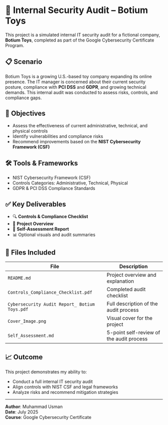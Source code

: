# 🔐 Internal Security Audit – Botium Toys

This project is a simulated internal IT security audit for a fictional company, **Botium Toys**, completed as part of the Google Cybersecurity Certificate Program.

## 📋 Scenario

Botium Toys is a growing U.S.-based toy company expanding its online presence. The IT manager is concerned about their current security posture, compliance with **PCI DSS** and **GDPR**, and growing technical demands. This internal audit was conducted to assess risks, controls, and compliance gaps.

## 🎯 Objectives

- Assess the effectiveness of current administrative, technical, and physical controls
- Identify vulnerabilities and compliance risks
- Recommend improvements based on the **NIST Cybersecurity Framework (CSF)**

## 🛠 Tools & Frameworks

- NIST Cybersecurity Framework (CSF)
- Controls Categories: Administrative, Technical, Physical
- GDPR & PCI DSS Compliance Standards

## ✅ Key Deliverables

- 🔍 **Controls & Compliance Checklist**  
- 🧾 **Project Overview**  
- 📌 **Self-Assessment Report**  
- 📊 Optional visuals and audit summaries

## 📂 Files Included

| File                             | Description                              |
|----------------------------------|------------------------------------------|
| `README.md`                      | Project overview and explanation         |
| `Controls_Compliance_Checklist.pdf` | Completed audit checklist               |
| `Cybersecurity Audit Report_ Botium Toys.pdf`  | Full description of the audit process   |
| `Cover_Image.png`                | Visual cover for the project             |
| `Self_Assessment.md`             | 5-point self-review of the audit process |

## 📈 Outcome

This project demonstrates my ability to:
- Conduct a full internal IT security audit
- Align controls with NIST CSF and legal frameworks
- Analyze risks and recommend mitigation strategies

---

**Author**: Muhammad Usman  
**Date**: July 2025  
**Course**: Google Cybersecurity Certificate  
